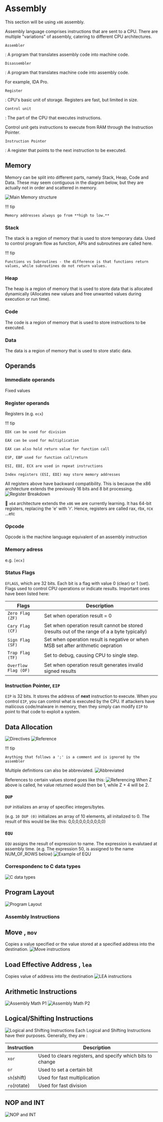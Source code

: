 # Assembly

This section will be using `x86` assembly.

Assembly language comprises instructions that are sent to a CPU. There are multiple "variations" of assembly, catering to different CPU architectures.

`Assembler`

:  A program that translates assembly code into machine code.

`Disassembler`

: A program that translates machine code into assembly code.

  For example, IDA Pro.

`Register`

: CPU's basic unit of storage. Registers are fast, but limited in size.

`Control unit`

: The part of the CPU that executes instructions.

  Control unit gets instructions to execute from RAM through the Instruction Pointer.

`Instruction Pointer`

: A register that points to the next instruction to be executed.


## Memory

Memory can be split into different parts, namely Stack, Heap, Code and Data. These may seem contiguous in the diagram below, but they are actually not in order and scattered in memory.

![Main Memory structure](https://user-images.githubusercontent.com/103948042/206882549-e29eff97-85e7-4c37-b572-8d3e0aebf8f6.png)

!!! tip

    Memory addresses always go from **high to low.**

### Stack

The stack is a region of memory that is used to store temporary data. Used to control program flow as function, APIs and subroutines are called here. 

!!! tip

    Functions vs Subroutines - the difference is that functions return values, while subroutines do not return values.

### Heap

The heap is a region of memory that is used to store data that is allocated dynamically (Allocates new values and free unwanted values during execution or run time). 

### Code

The code is a region of memory that is used to store instructions to be executed.

### Data

The data is a region of memory that is used to store static data.

## Operands

### Immediate operands

Fixed values

### Register operands

Registers (e.g. `ecx`)

!!! tip

    EDX can be used for division
    
    EAX can be used for multiplication
    
    EAX can also hold return value for function call
    
    ESP, EBP used for function call/return
    
    ESI, EDI, ECX are used in repeat instructions
    
    Index registers (ESI, EDI) may store memory addresses

All registers above have backward compatibility. This is because the x86 architecture extends the previously 16 bits and 8 bit processing.
![Register Breakdown](https://user-images.githubusercontent.com/103948042/206882933-2bfe4875-0f80-44dc-9fe7-5b2dc745822a.png)

💫 `x64` architecture extends the `x86` we are currently learning. It has 64-bit registers, replacing the 'e' with 'r'. Hence, registers are called rax, rbx, rcx ...etc

### Opcode

Opcode is the machine language equivalent of an assembly instruction

### Memory adress

e.g. `[ecx]`

### Status Flags

`EFLAGS`, which are 32 bits. Each bit is a flag with value 0 (clear) or 1 (set). Flags used to control CPU operations or indicate results. Important ones have been listed here:

| Flags            | Description                                                                 |
| ---------------- | --------------------------------------------------------------------------- |
| `Zero Flag (ZF)`        | Set when operation result = 0                                                               |
| `Cary Flag (CF)`        | Set when operation result cannot be stored (results out of the range of a a byte typically) |
| `Sign Flag (SF)`        | Set when operation result is negative or when MSB set after arithmetic oepration            |
| `Trap Flag (TF)`        | Set to debug, causing CPU to single step.                                                   |
| `Overflow Flag (OF)`    | Set when operation result generates invalid signed results                                  |

### Instruction Pointer, `EIP`

`EIP` is 32 bits. It stores the address of **next** instruction to execute. When you control `EIP`, you can control what is executed by the CPU. If attackers have maliicous code/malware in memory, then they simply can modify `EIP` to point to that code to exploit a system.

## Data Allocation

![Directives](https://user-images.githubusercontent.com/103948042/206883536-5e6e26cd-30bb-4c39-bdf9-2171522ca2a0.png)
![Reference](https://user-images.githubusercontent.com/103948042/206883813-92fa7d9f-3d77-43e7-8388-1520d302bfa0.png)

!!! tip

    Anything that follows a ';' is a comment and is ignored by the assembler

Multiple definitions can also be abbreviated.
![Abbreviated](https://user-images.githubusercontent.com/103948042/206883585-ab1ff786-662a-45fc-8c81-5bac1e492e61.png)

References to certain values stored goes like this:
![Referencing](https://user-images.githubusercontent.com/103948042/206883704-4342d4c8-58ea-4f39-9cf6-e5dbdb083a92.png)
When Z above is called, he value returned would then be 1, while Z + 4 will be 2.

### `DUP`
`DUP` initializes an array of specifiec integers/bytes.

(e.g. `10 DUP (0)` initializes an array of 10 elements, all initalized to 0. The result of this would be like this: 0,0,0,0,0,0,0,0,0,0)

### `EQU`
`EQU` assigns the result of expression to name. The expression is evalutaed at assembly time.
(e.g. The expression 50, is assigned to the name NUM_OF_ROWS below)
 ![Example of EQU](https://user-images.githubusercontent.com/103948042/206883772-8b942add-8b62-44db-b649-456f077257c0.png)

### Correspondenc to C data types
![C data types](https://user-images.githubusercontent.com/103948042/206883790-ba1a8bac-5b6c-4780-b636-eaf83b816952.png)

## Program Layout
![Program Layout](https://user-images.githubusercontent.com/103948042/206883833-160aac3a-1751-4787-bfa0-28963a45925c.png)

### Assembly Instructions

## Move , `mov` 
Copies a value specified or the value stored at a specified address into the destination.
![Move instructions](https://user-images.githubusercontent.com/103948042/206885495-6ad518e0-ef25-4d2a-9186-03c11c37643d.png)

## Load Effective Address , `lea`
Copies value of address into the destination
![LEA instructions](https://user-images.githubusercontent.com/103948042/206885562-47f53b88-73ee-479e-aea2-136897fef66f.png)

## Arithmetic Instructions
![Assembly Math P1](https://user-images.githubusercontent.com/103948042/206885628-6aaf5464-b0ba-4bc4-94fa-0f0712588874.png)
![Assembly Math P2](https://user-images.githubusercontent.com/103948042/206885645-4bd5192f-4828-47e1-b917-8d72bccdcac1.png)

## Logical/Shifting Instructions
![Logical and Shifting Instructions](https://user-images.githubusercontent.com/103948042/206885656-d9092af9-04bc-4ba4-909e-d9cc614a48a7.png)
Each Logical and Shifting Instructions have their purposes. Generally, they are :

| Instruction      | Description                                                                 |
| ---------------- | --------------------------------------------------------------------------- |
| `xor`        | Used to clears registers, and specify which bits to change                      |
| `or`         | Used to set a certain bit                                                       |
| `sh`(shift)  | Used for fast multiplication                                                    |
| `ro`(rotate) | Used for fast division                                                          |

## NOP and INT
![NOP and INT](https://user-images.githubusercontent.com/103948042/206885785-9c9b207c-1021-4203-81aa-9c6600ab149d.png)

